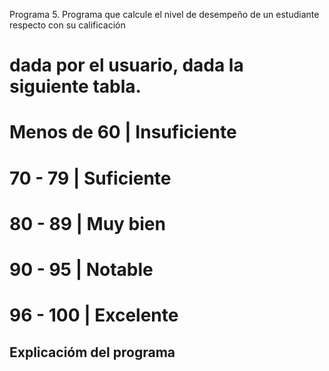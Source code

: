 Programa 5.
Programa que calcule el nivel de desempeño de un estudiante respecto con su calificación 
# dada por el usuario, dada la siguiente tabla.
# Menos de 60      |  Insuficiente
# 70 - 79          |  Suficiente
# 80 - 89          |  Muy bien
# 90 - 95          |  Notable
# 96 - 100         |  Excelente

## Explicacióm del programa
